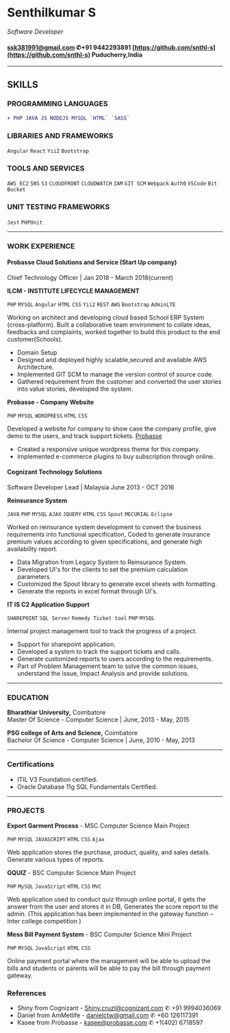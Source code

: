# Senthilkumar S
*Software Developer*
#### [ssk381991@gmail.com](ssk381991@gmail.com)    ✆+91 9442293891    [https://github.com/snthl-s](https://github.com/snthl-s)    Puducherry,India
-----------------
## SKILLS
### PROGRAMMING LANGUAGES

```diff 
+ PHP JAVA JS NODEJS MYSQL `HTML` `SASS`
```
### LIBRARIES AND FRAMEWORKS
`Angular` `React` `Yii2` `Bootstrap`

### TOOLS AND SERVICES
`AWS EC2` `SNS` `S3` `CLOUDFRONT` `CLOUDWATCH` `IAM` `GIT SCM` `Webpack` `Auth0` `VSCode` `Bit Bucket`

### UNIT TESTING FRAMEWORKS
`Jest` `PHPUnit`

---------------
### WORK EXPERIENCE

#### Probasse Cloud Solutions and Service (Start Up company) 
Chief Technology Officer | Jan 2018 - March 2018(current)

<b>ILCM - INSTITUTE LIFECYCLE MANAGEMENT</b>

`PHP` `MYSQL` `Angular` `HTML` `CSS` `Yii2` `REST` `AWS` `Bootstrap` `AdminLTE`

Working on architect and developing cloud based School ERP System (cross-platform). Built a collaborative team environment to collate ideas, feedbacks and complaints, worked together to build this product to the end customer(Schools).

- Domain Setup
- Designed and deployed highly scalable,secured and available AWS Architecture.
- Implemented GIT SCM to manage the version control of source code.
- Gathered requirement from the customer and converted the user stories into value stories, developed the system.

<b>Probasse - Company Website</b>

`PHP` `MYSQL` `WORDPRESS` `HTML` `CSS`

Developed a website for company to show case the company profile, give demo to the users, and track support tickets. [Probasse](http://159.65.128.241/probasse/)
- Created a responsive unique wordpress theme for this company.
- Implemented e-commerce plugins to buy subscription through online.

#### Cognizant Technology Solutions 
Software Developer Lead | Malaysia June 2013 -  OCT 2016

<b>Reinsurance System</b>

`JAVA` `PHP` `MYSQL` `AJAX` `JQUERY` `HTML` `CSS` `Spout` `MECURIAL` `Eclipse`

Worked on reinsurance system development to convert the business requirements into functional specification, Coded to generate insurance premium values according to given specifications, and generate high availability report.

- Data Migration from Legacy System to Reinsurance System.
- Developed UI's for the clients to set the premium calculation parameters.
- Customized the Spout library to generate excel sheets with formatting. 
- Generate the reports in excel format through UI's.

<b>IT IS C2 Application Support </b>

`SHAREPOINT` `SQL Server` `Remedy Ticket tool` `PHP` `MYSQL`  

Internal project management tool to track the progress of a project.

- Support for sharepoint application.
- Developed a system to track the support tickets and calls.
- Generate customized reports to users according to the requirements.
- Part of Problem Management team to solve the common issues, understand the issue, Impact Analysis and provide solutions.

------------------

### EDUCATION

<b>Bharathiar University,</b> Coimbatore<br/>
Master Of Science - Computer Science | June, 2013 - May, 2015

<b>PSG college of Arts and Science,</b> Coimbatore<br/>
Bachelor Of Science - Computer Science | June, 2010 - May, 2013

-----------------
### Certifications

- ITIL V3 Foundation certified.
- Oracle Database 11g SQL Fundamentals Certified.

------------------

### PROJECTS

<b>Export Garment Process</b> - MSC Computer Science Main Project

`PHP` `MYSQL` `JAVASCRIPT` `HTML` `CSS` `Ajax`

Web application stores the purchase, product, quality, and sales details. Generate various types of reports.

<b>GQUIZ</b> - BSC Computer Science Main Project 

`PHP` `MySQL` `JavaScript` `HTML` `CSS` `MVC`

Web application used to conduct quiz through online portal, it gets the answer from the user and stores it in DB, Generates the score report to the admin. (This application has been implemented in the gateway function – Inter college competition )

<b>Mess Bill Payment System</b> - BSC Computer Science Mini Project

`PHP` `MYSQL` `JavaScript` `HTML` `CSS`

Online payment portal where the management will be able to upload the bills and students or parents will be able to pay the bill through payment gateway.

### References

- Shiny from Cognizant - Shiny.cruzl@cognizant.com ✆ +91 9994036069
- Daniel from AmMetlife - danielctw@gmail.com ✆ +60 126117391
- Kasee from Probasse - kasee@probasse.com ✆ +1(402) 6718597 

 
